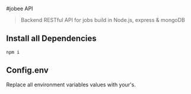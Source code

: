 #jobee API
>Backend RESTful API for jobs build in Node.js, express & mongoDB

## Install all Dependencies
```
npm i
```

## Config.env
Replace all environment variables values with your's.
